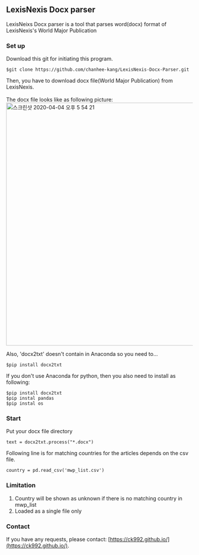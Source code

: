 ## LexisNexis Docx parser
LexisNeixs Docx parser is a tool that parses word(docx) format of LexisNexis's World Major Publication

### Set up
Download this git for initiating this program.
```
$git clone https://github.com/chanhee-kang/LexisNexis-Docx-Parser.git
```
Then, you have to download docx file(World Major Publication) from LexisNexis.<br><br>
The docx file looks like as following picture:
<img width="654" alt="스크린샷 2020-04-04 오후 5 54 21" src="https://user-images.githubusercontent.com/26376653/78422856-62567e00-769d-11ea-86af-e1a0d408b9de.png">

Also, 'docx2txt' doesn't contain in Anaconda so you need to...
```
$pip install docx2txt
```
If you don't use Anaconda for python, then you also need to install as following:
```
$pip install docx2txt
$pip instal pandas
$pip instal os
```
### Start
Put your docx file directory
```
text = docx2txt.process("*.docx")
```
Following line is for matching countries for the articles depends on the csv file.
```
country = pd.read_csv('mwp_list.csv')
```
### Limitation
1. Country will be shown as unknown if there is no matching country in mwp_list
2. Loaded as a single file only
### Contact
If you have any requests, please contact: [https://ck992.github.io/](https://ck992.github.io/).
